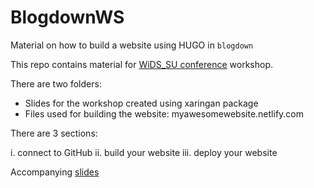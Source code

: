 # BlogdownWS
Material on how to build a website using HUGO in `blogdown`

This repo contains material for [WiDS_SU conference](https://widssubotica.netlify.com/) workshop.

There are two folders:
-	Slides for the workshop created using xaringan package
-	Files used for building the website: myawesomewebsite.netlify.com

There are 3 sections: 

i.	connect to GitHub
ii.	build your website
iii.	deploy your website

Accompanying [slides](https://tanjakec.github.io/WiDS/Blogdown_WS_Slides/blogdown_workshop.html)
